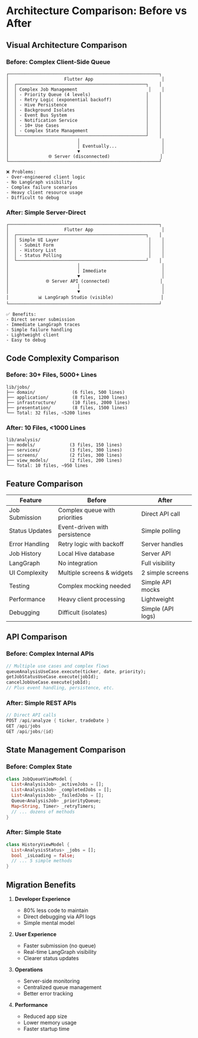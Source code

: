 # Architecture Comparison: Before vs After

## Visual Architecture Comparison

### Before: Complex Client-Side Queue

```
┌─────────────────────────────────────────────────────────┐
│                     Flutter App                          │
│  ┌─────────────────────────────────────────────────┐    │
│  │ Complex Job Management                           │    │
│  │ - Priority Queue (4 levels)                     │    │
│  │ - Retry Logic (exponential backoff)             │    │
│  │ - Hive Persistence                              │    │
│  │ - Background Isolates                           │    │
│  │ - Event Bus System                              │    │
│  │ - Notification Service                          │    │
│  │ - 10+ Use Cases                                 │    │
│  │ - Complex State Management                      │    │
│  └─────────────────────────────────────────────────┘    │
│                          │                               │
│                          │ Eventually...                 │
│                          ▼                               │
│               🌐 Server (disconnected)                   │
└─────────────────────────────────────────────────────────┘

❌ Problems:
- Over-engineered client logic
- No LangGraph visibility
- Complex failure scenarios
- Heavy client resource usage
- Difficult to debug
```

### After: Simple Server-Direct

```
┌─────────────────────────────────────────────────────────┐
│                     Flutter App                          │
│  ┌─────────────────────────────────────────────────┐    │
│  │ Simple UI Layer                                  │    │
│  │ - Submit Form                                    │    │
│  │ - History List                                   │    │
│  │ - Status Polling                                 │    │
│  └─────────────────────────────────────────────────┘    │
│                          │                               │
│                          │ Immediate                     │
│                          ▼                               │
│              🌐 Server API (connected)                   │
│                          │                               │
│                          ▼                               │
│           📊 LangGraph Studio (visible)                  │
└─────────────────────────────────────────────────────────┘

✅ Benefits:
- Direct server submission
- Immediate LangGraph traces  
- Simple failure handling
- Lightweight client
- Easy to debug
```

## Code Complexity Comparison

### Before: 30+ Files, 5000+ Lines

```
lib/jobs/
├── domain/              (6 files, 500 lines)
├── application/         (8 files, 1200 lines)
├── infrastructure/      (10 files, 2000 lines)
├── presentation/        (8 files, 1500 lines)
└── Total: 32 files, ~5200 lines
```

### After: 10 Files, <1000 Lines

```
lib/analysis/
├── models/             (3 files, 150 lines)
├── services/           (3 files, 300 lines)
├── screens/            (2 files, 300 lines)
├── view_models/        (2 files, 200 lines)
└── Total: 10 files, ~950 lines
```

## Feature Comparison

| Feature | Before | After |
|---------|--------|-------|
| Job Submission | Complex queue with priorities | Direct API call |
| Status Updates | Event-driven with persistence | Simple polling |
| Error Handling | Retry logic with backoff | Server handles |
| Job History | Local Hive database | Server API |
| LangGraph | No integration | Full visibility |
| UI Complexity | Multiple screens & widgets | 2 simple screens |
| Testing | Complex mocking needed | Simple API mocks |
| Performance | Heavy client processing | Lightweight |
| Debugging | Difficult (isolates) | Simple (API logs) |

## API Comparison

### Before: Complex Internal APIs

```dart
// Multiple use cases and complex flows
queueAnalysisUseCase.execute(ticker, date, priority);
getJobStatusUseCase.execute(jobId);
cancelJobUseCase.execute(jobId);
// Plus event handling, persistence, etc.
```

### After: Simple REST APIs

```dart
// Direct API calls
POST /api/analyze { ticker, tradeDate }
GET /api/jobs
GET /api/jobs/{id}
```

## State Management Comparison

### Before: Complex State

```dart
class JobQueueViewModel {
  List<AnalysisJob> _activeJobs = [];
  List<AnalysisJob> _completedJobs = [];
  List<AnalysisJob> _failedJobs = [];
  Queue<AnalysisJob> _priorityQueue;
  Map<String, Timer> _retryTimers;
  // ... dozens of methods
}
```

### After: Simple State

```dart
class HistoryViewModel {
  List<AnalysisStatus> _jobs = [];
  bool _isLoading = false;
  // ... 5 simple methods
}
```

## Migration Benefits

1. **Developer Experience**
   - 80% less code to maintain
   - Direct debugging via API logs
   - Simple mental model

2. **User Experience**
   - Faster submission (no queue)
   - Real-time LangGraph visibility
   - Clearer status updates

3. **Operations**
   - Server-side monitoring
   - Centralized queue management
   - Better error tracking

4. **Performance**
   - Reduced app size
   - Lower memory usage
   - Faster startup time